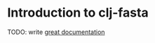 # Introduction to clj-fasta

TODO: write [great documentation](http://jacobian.org/writing/what-to-write/)
